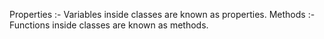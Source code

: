 Properties :- Variables inside classes are known as properties.
Methods :-  Functions inside classes are known as methods.
